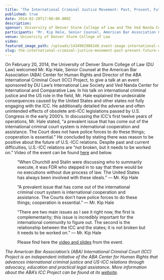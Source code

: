 ```yaml
---
title: 'The International Criminal Justice Movement: Past, Present, Future - and Where the U.S. Fits into It All'
published: true
date: 2014-02-20T17:08:00.000Z
description:
sponsor: University of Denver Sturm College of Law and The Ved Nanda Center for International and Comparative Law
participants: 'Mr. Kip Hale, Senior Counsel, American Bar Association Center for Human Rights'
venue: University of Denver Sturm College of Law
video:
featured_image_path: /uploads/1434902988140_event-image-international-criminal-justice-movement.jpg
slug: the-international-criminal-justice-movement-past-present-future-and-where-the-us-fits-into-it-all
---
```



On February 20, 2014, the University of Denver Sturm College of Law (DU Law) welcomed Mr. Kip Hale, Senior Counsel at the American Bar Association (ABA) Center for Human Rights and Director of the ABA International Criminal Court (ICC) Project, to give a talk at an event sponsored by DU Law’s International Law Society and Ved Nanda Center for International and Comparative Law. In his talk on international criminal justice and the US role in the field, Mr. Hale explained the undesirable consequences caused by the United States and other states not fully engaging with the ICC. He additionally detailed the adverse and often unintended effects of obsolete anti-ICC legislations passed by U.S. Congress in the early 2000’s. In discussing the ICC’s first twelve years of operations, Mr. Hale stated, “a prevalent issue that has come out of the international criminal court system is international cooperation and assistance. The Court does not have police forces to do these things; cooperation is essential.” He concluded by stating there was reason to be positive about the future of U.S.-ICC relations. Despite past and current difficulties, U.S.-ICC relations are “not broken, but it needs to be worked on.” Video of the event can be found [here](http://du-denverlaw.hosted.panopto.com/Panopto/Pages/Viewer.aspx?id=d2b0a003-647c-49f4-a270-340bacb39fb7) and below.

<figure data-type="quote"><p>&ldquo;When Churchill and Stalin were discussing who to summarily execute, it was FDR who stepped in to say that there would be no executions without due process of law. The United States has always been involved with these ideals.&rdquo; &mdash; Mr. Kip Hale</p><p>&ldquo;A prevalent issue that has come out of the international criminal court system is international cooperation and assistance. The Courts don&rsquo;t have police forces to do these things; cooperation is essential.&rdquo; &mdash; Mr. Kip Hale</p></figure>

<figure data-type="quote"><p>&ldquo;There are two main issues as I see it right now, the first is complementarity; this issue is incredibly important for the international community to figure out. The second is the relationship between the ICC and the states; it is not broken but it needs to be worked on.&rdquo; &mdash; Mr. Kip Hale</p><p>Please find here the <a href="http://du-denverlaw.hosted.panopto.com/Panopto/Pages/Viewer.aspx?id=d2b0a003-647c-49f4-a270-340bacb39fb7">video and slides</a> from the event.</p></figure>

*The American Bar Association’s (ABA) International Criminal Court (ICC) Project is an independent initiative of the ABA Center for Human Rights that advances international criminal justice and US-ICC relations through advocacy, education and practical legal assistance. More information about the ABA’s ICC Project can be found at its&nbsp;[website](https://www.aba-icc.org/).*